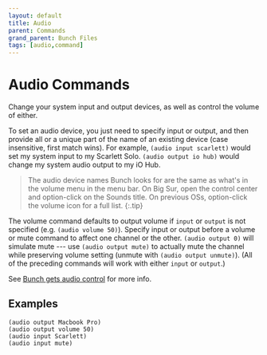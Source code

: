 ```yaml
---
layout: default
title: Audio
parent: Commands
grand_parent: Bunch Files
tags: [audio,command]
---
```

# Audio Commands

Change your system input and output devices, as well as control the volume of either.

To set an audio device, you just need to specify input or output, and then provide all or a unique part of the name of an existing device (case insensitive, first match wins). For example, `(audio input scarlett)` would set my system input to my Scarlett Solo. `(audio output io hub)` would change my system audio output to my iO Hub.

> The audio device names Bunch looks for are the same as what's in the volume menu in the menu bar. On Big Sur, open the control center and option-click on the Sounds title. On previous OSs, option-click the volume icon for a full list.
{:.tip}

The volume command defaults to output volume if `input` or `output` is not specified (e.g. `(audio volume 50)`). Specify input or output before a volume or mute command to affect one channel or the other. `(audio output 0)` will simulate mute --- use `(audio output mute)` to actually mute the channel while preserving volume setting (unmute with `(audio output unmute)`). (All of the preceding commands will work with either `input` or `output`.)

See [Bunch gets audio control](https://brettterpstra.com/2020/09/10/bunch-gets-audio-control/) for more info.

## Examples

```bunch
(audio output Macbook Pro)
(audio output volume 50)
(audio input Scarlett)
(audio input mute)
```
